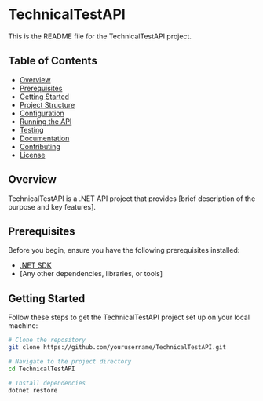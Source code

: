 # TechnicalTestAPI

This is the README file for the TechnicalTestAPI project.

## Table of Contents
- [Overview](#overview)
- [Prerequisites](#prerequisites)
- [Getting Started](#getting-started)
- [Project Structure](#project-structure)
- [Configuration](#configuration)
- [Running the API](#running-the-api)
- [Testing](#testing)
- [Documentation](#documentation)
- [Contributing](#contributing)
- [License](#license)

## Overview

TechnicalTestAPI is a .NET API project that provides [brief description of the purpose and key features].

## Prerequisites

Before you begin, ensure you have the following prerequisites installed:
- [.NET SDK](https://dotnet.microsoft.com/download)
- [Any other dependencies, libraries, or tools]

## Getting Started

Follow these steps to get the TechnicalTestAPI project set up on your local machine:

```bash
# Clone the repository
git clone https://github.com/yourusername/TechnicalTestAPI.git

# Navigate to the project directory
cd TechnicalTestAPI

# Install dependencies
dotnet restore
